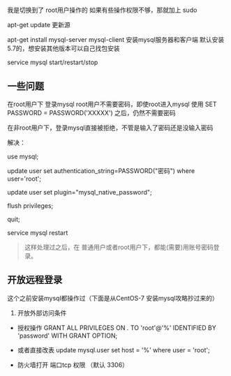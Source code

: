 #

我是切换到了 root用户操作的 如果有些操作权限不够，那就加上 sudo

apt-get update   更新源

apt-get install mysql-server mysql-client 安装mysql服务器和客户端 默认安装5.7的，想安装其他版本可以自己找包安装

service mysql start/restart/stop

## 一些问题

在root用户下 登录mysql root用户不需要密码，即使root进入mysql 使用 SET PASSWORD = PASSWORD('XXXXX') 之后，仍然不需要密码

在非root用户下，登录mysql直接被拒绝，不管是输入了密码还是没输入密码

解决：

use mysql;
 
update user set authentication_string=PASSWORD("密码") where user='root';
 
update user set plugin="mysql_native_password";
 
flush privileges;
 
quit;
 
service mysql restart

> 这样处理过之后，在 普通用户或者root用户下，都能(需要)用账号密码登录。

## 开放远程登录

这个之前安装mysql都操作过（下面是从CentOS-7 安装mysql攻略抄过来的）

1. 开放外部访问条件 

- 授权操作 GRANT ALL PRIVILEGES ON *.* TO 'root'@'%' IDENTIFIED BY 'password' WITH GRANT OPTION;
- 或者直接改表  update mysql.user set host = '%' where user = 'root'; 

- 防火墙打开 端口tcp 权限 （默认 3306）